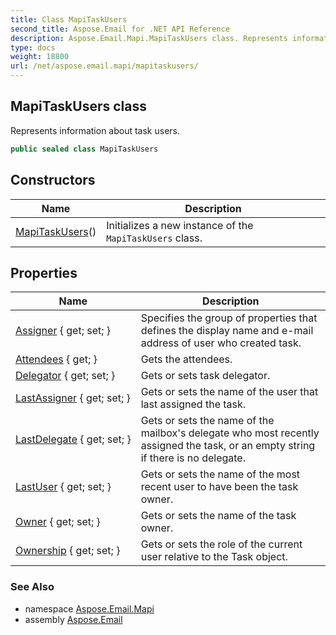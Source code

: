 ```yaml
---
title: Class MapiTaskUsers
second_title: Aspose.Email for .NET API Reference
description: Aspose.Email.Mapi.MapiTaskUsers class. Represents information about task users
type: docs
weight: 18800
url: /net/aspose.email.mapi/mapitaskusers/
---
```

## MapiTaskUsers class

Represents information about task users.

```csharp
public sealed class MapiTaskUsers
```

## Constructors

| Name | Description |
| --- | --- |
| [MapiTaskUsers](mapitaskusers/)() | Initializes a new instance of the `MapiTaskUsers` class. |

## Properties

| Name | Description |
| --- | --- |
| [Assigner](../../aspose.email.mapi/mapitaskusers/assigner/) { get; set; } | Specifies the group of properties that defines the display name and e-mail address of user who created task. |
| [Attendees](../../aspose.email.mapi/mapitaskusers/attendees/) { get; } | Gets the attendees. |
| [Delegator](../../aspose.email.mapi/mapitaskusers/delegator/) { get; set; } | Gets or sets task delegator. |
| [LastAssigner](../../aspose.email.mapi/mapitaskusers/lastassigner/) { get; set; } | Gets or sets the name of the user that last assigned the task. |
| [LastDelegate](../../aspose.email.mapi/mapitaskusers/lastdelegate/) { get; set; } | Gets or sets the name of the mailbox's delegate who most recently assigned the task, or an empty string if there is no delegate. |
| [LastUser](../../aspose.email.mapi/mapitaskusers/lastuser/) { get; set; } | Gets or sets the name of the most recent user to have been the task owner. |
| [Owner](../../aspose.email.mapi/mapitaskusers/owner/) { get; set; } | Gets or sets the name of the task owner. |
| [Ownership](../../aspose.email.mapi/mapitaskusers/ownership/) { get; set; } | Gets or sets the role of the current user relative to the Task object. |

### See Also

* namespace [Aspose.Email.Mapi](../../aspose.email.mapi/)
* assembly [Aspose.Email](../../)


